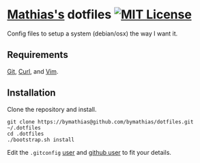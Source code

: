# [Mathias's](https://github.com/bymathias/dotfiles "Mathias Brouilly") dotfiles [![MIT License](http://img.shields.io/badge/License-MIT-blue.svg?style=flat)](https://github.com/bymathias/dotfiles/blob/master/LICENSE.md "MIT License")

Config files to setup a system (debian/osx) the way I want it.

## Requirements

[Git](http://git-scm.com/), [Curl](http://curl.haxx.se/), and [Vim](http://www.vim.org/).

## Installation

Clone the repository and install.

    git clone https://bymathias@github.com/bymathias/dotfiles.git ~/.dotfiles
    cd .dotfiles
    ./bootstrap.sh install

Edit the `.gitconfig` [user](https://github.com/bymathias/dotfiles/blob/master/git/.gitconfig#L1) and [github user](https://github.com/bymathias/dotfiles/blob/master/git/.gitconfig#L23) to fit your details.
